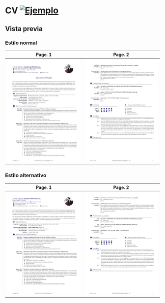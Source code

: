 # CV [![Ejemplo](https://img.shields.io/badge/Exemple-pdf-blue.svg)](https://github.com/achalmed/Curriculum-Vitae/blob/master/cv.pdf)

## Vista previa

### Estilo normal

|                      Page. 1                       |                      Page. 2                       |
| :------------------------------------------------: | :------------------------------------------------: |
| ![Resumen](preview/cv_page-0001.jpg) | ![Resumen](preview/cv_page-0002.jpg) |

### Estilo alternativo

|                Page. 1                 |                Page. 2                 |
| :------------------------------------: | :------------------------------------: |
| ![Resumen](preview/cv_page-0001-alternative.jpg) | ![Resumen](preview/cv_page-0002-alternative.jpg) |
